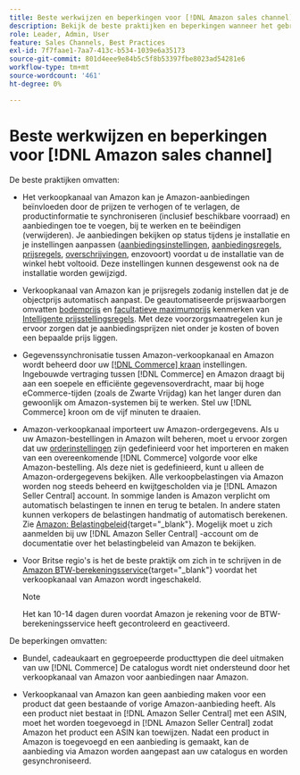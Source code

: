 ```yaml
---
title: Beste werkwijzen en beperkingen voor [!DNL Amazon sales channel]
description: Bekijk de beste praktijken en beperkingen wanneer het gebruiken van het verkoopkanaal van Amazon voor Adobe Commerce en Magento Open Source.
role: Leader, Admin, User
feature: Sales Channels, Best Practices
exl-id: 7f7faae1-7aa7-413c-b534-1039e6a35173
source-git-commit: 801d4eee9e84b5c5f8b53397fbe8023ad54281e6
workflow-type: tm+mt
source-wordcount: '461'
ht-degree: 0%

---
```


# Beste werkwijzen en beperkingen voor [!DNL Amazon sales channel]

De beste praktijken omvatten:

- Het verkoopkanaal van Amazon kan je Amazon-aanbiedingen beïnvloeden door de prijzen te verhogen of te verlagen, de productinformatie te synchroniseren (inclusief beschikbare voorraad) en aanbiedingen toe te voegen, bij te werken en te beëindigen (verwijderen). Je aanbiedingen bekijken op status tijdens je installatie en je instellingen aanpassen ([aanbiedingsinstellingen](./listing-settings.md), [aanbiedingsregels](./listing-rules.md), [prijsregels](./pricing-products.md), [overschrijvingen](./overrides.md), enzovoort) voordat u de installatie van de winkel hebt voltooid. Deze instellingen kunnen desgewenst ook na de installatie worden gewijzigd.

- Verkoopkanaal van Amazon kan je prijsregels zodanig instellen dat je de objectprijs automatisch aanpast. De geautomatiseerde prijswaarborgen omvatten [bodemprijs](./floor-price.md) en [facultatieve maximumprijs](./optional-ceiling-price.md) kenmerken van [Intelligente prijsstellingsregels](./intelligent-repricing-rules.md). Met deze voorzorgsmaatregelen kun je ervoor zorgen dat je aanbiedingsprijzen niet onder je kosten of boven een bepaalde prijs liggen.

- Gegevenssynchronisatie tussen Amazon-verkoopkanaal en Amazon wordt beheerd door uw [[!DNL Commerce] kraan](https://experienceleague.adobe.com/docs/commerce-admin/systems/tools/cron.html) instellingen. Ingebouwde vertraging tussen [!DNL Commerce] en Amazon draagt bij aan een soepele en efficiënte gegevensoverdracht, maar bij hoge eCommerce-tijden (zoals de Zwarte Vrijdag) kan het langer duren dan gewoonlijk om Amazon-systemen bij te werken. Stel uw [!DNL Commerce] kroon om de vijf minuten te draaien.

- Amazon-verkoopkanaal importeert uw Amazon-ordergegevens. Als u uw Amazon-bestellingen in Amazon wilt beheren, moet u ervoor zorgen dat uw [orderinstellingen](./order-settings.md) zijn gedefinieerd voor het importeren en maken van een overeenkomende [!DNL Commerce] volgorde voor elke Amazon-bestelling. Als deze niet is gedefinieerd, kunt u alleen de Amazon-ordergegevens bekijken. Alle verkoopbelastingen via Amazon worden nog steeds beheerd en kwijtgescholden via je [!DNL Amazon Seller Central] account. In sommige landen is Amazon verplicht om automatisch belastingen te innen en terug te betalen. In andere staten kunnen verkopers de belastingen handmatig of automatisch berekenen. Zie [Amazon: Belastingbeleid](https://sellercentral.amazon.com/gp/help/external/help.html?itemID=200405820&amp;language=en_US/){target="_blank"}. Mogelijk moet u zich aanmelden bij uw [!DNL Amazon Seller Central] -account om de documentatie over het belastingbeleid van Amazon te bekijken.

- Voor Britse regio&#39;s is het de beste praktijk om zich in te schrijven in de [Amazon BTW-berekeningsservice](https://sell.amazon.co.uk/learn/vat-resources/){target="_blank"} voordat het verkoopkanaal van Amazon wordt ingeschakeld.

  >[!NOTE]
  >
  >Het kan 10-14 dagen duren voordat Amazon je rekening voor de BTW-berekeningsservice heeft gecontroleerd en geactiveerd.

De beperkingen omvatten:

- Bundel, cadeaukaart en gegroepeerde producttypen die deel uitmaken van uw [!DNL Commerce] De catalogus wordt niet ondersteund door het verkoopkanaal van Amazon voor aanbiedingen naar Amazon.

- Verkoopkanaal van Amazon kan geen aanbieding maken voor een product dat geen bestaande of vorige Amazon-aanbieding heeft. Als een product niet bestaat in [!DNL Amazon Seller Central] met een ASIN, moet het worden toegevoegd in [!DNL Amazon Seller Central] zodat Amazon het product een ASIN kan toewijzen. Nadat een product in Amazon is toegevoegd en een aanbieding is gemaakt, kan de aanbieding via Amazon worden aangepast aan uw catalogus en worden gesynchroniseerd.
